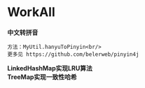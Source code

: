 # WorkAll

**中文转拼音**<br/>
```
方法：MyUtil.hanyuToPinyin<br/>
更多见 https://github.com/belerweb/pinyin4j
```
**LinkedHashMap实现LRU算法**<br/>
**TreeMap实现一致性哈希**<br/>
